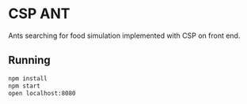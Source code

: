 CSP ANT
==========

Ants searching for food simulation implemented with CSP on front end.

Running
-------

````bash
npm install
npm start
open localhost:8080
````
